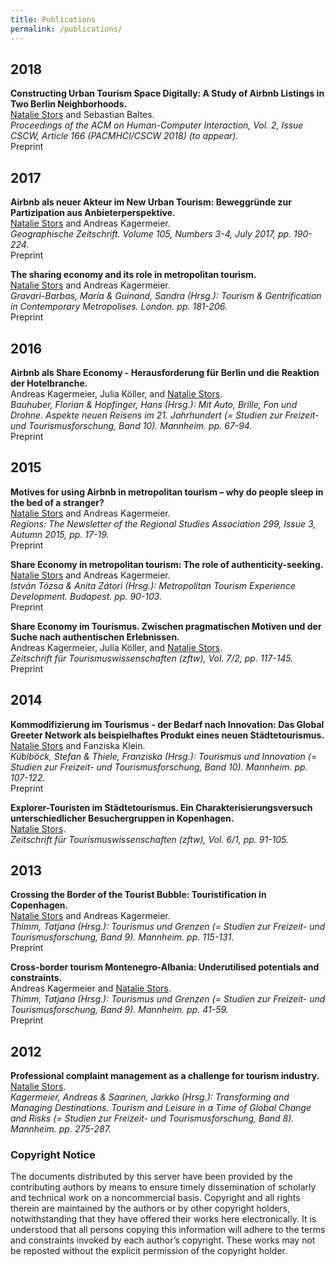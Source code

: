 ```yaml
---
title: Publications
permalink: /publications/
---
```


## 2018

<a name="cscw18-airbnb"></a>
**Constructing Urban Tourism Space Digitally: A Study of Airbnb Listings in Two Berlin Neighborhoods.**<br/>
<u>Natalie Stors</u> and <a href="http://sbaltes.com" target="_blank" style="color: inherit; text-decoration: none;">Sebastian Baltes</a>.<br/>
*Proceedings of the ACM on Human-Computer Interaction, Vol. 2, Issue CSCW, Article 166 (PACMHCI/CSCW 2018) (to appear).*<br/>
<a href="/assets/pdf/cscw18-airbnb.pdf" target="_blank" style="color: inherit; text-decoration: none;"><i class="far fa-fw fa-file-pdf" aria-hidden="true"></i> Preprint</a>

## 2017

**Airbnb als neuer Akteur im New Urban Tourism: Beweggründe zur Partizipation aus Anbieterperspektive.**<br/>
<u>Natalie Stors</u> and Andreas Kagermeier.<br/>
*Geographische Zeitschrift. Volume 105, Numbers 3-4, July 2017, pp. 190-224.*<br/>
<a href="/assets/pdf/gz17-airbnb-new-urban-tourism.pdf" target="_blank" style="color: inherit; text-decoration: none;"><i class="far fa-fw fa-file-pdf" aria-hidden="true"></i> Preprint</a>

**The sharing economy and its role in metropolitan tourism.**<br/>
<u>Natalie Stors</u> and Andreas Kagermeier.<br/>
*Gravari-Barbas, Maria & Guinand, Sandra (Hrsg.): Tourism & Gentrification in Contemporary Metropolises. London. pp. 181-206.*<br/>
<a href="/assets/pdf/tgcm17-sharing-economy-metropolitan-tourism.pdf" target="_blank" style="color: inherit; text-decoration: none;"><i class="far fa-fw fa-file-pdf" aria-hidden="true"></i> Preprint</a>

## 2016

**Airbnb als Share Economy - Herausforderung für Berlin und die Reaktion der Hotelbranche.**<br/>
Andreas Kagermeier, Julia Köller, and <u>Natalie Stors</u>.<br/>
*Bauhuber, Florian & Hopfinger, Hans (Hrsg.): Mit Auto, Brille, Fon und Drohne. Aspekte neuen Reisens im 21. Jahrhundert (= Studien zur Freizeit- und Tourismusforschung, Band 10). Mannheim. pp. 67-94.*<br/>
<a href="/assets/pdf/sft16-airbnb-share-economy.pdf" target="_blank" style="color: inherit; text-decoration: none;"><i class="far fa-fw fa-file-pdf" aria-hidden="true"></i> Preprint</a>

## 2015

**Motives for using Airbnb in metropolitan tourism – why do people sleep in the bed of a stranger?**<br/>
<u>Natalie Stors</u> and Andreas Kagermeier.<br/>
*Regions: The Newsletter of the Regional Studies Association 299, Issue 3, Autumn 2015, pp. 17-19.*<br/>
<a href="/assets/pdf/rsa15-airbnb-motives.pdf" target="_blank" style="color: inherit; text-decoration: none;"><i class="far fa-fw fa-file-pdf" aria-hidden="true"></i> Preprint</a>

**Share Economy in metropolitan tourism: The role of authenticity-seeking.**<br/>
<u>Natalie Stors</u> and Andreas Kagermeier.<br/>
*István Tózsa & Anita Zátori (Hrsg.): Metropolitan Tourism Experience Development. Budapest. pp. 90-103.*<br/>
<a href="/assets/pdf/mted15-share-economy-metropolitan tourism.pdf" target="_blank" style="color: inherit; text-decoration: none;"><i class="far fa-fw fa-file-pdf" aria-hidden="true"></i> Preprint</a>

**Share Economy im Tourismus. Zwischen pragmatischen Motiven und der Suche nach authentischen Erlebnissen.**<br/>
Andreas Kagermeier, Julia Köller, and <u>Natalie Stors</u>.<br/>
*Zeitschrift für Tourismuswissenschaften (zftw), Vol. 7/2, pp. 117-145.*<br/>
<a href="/assets/pdf/zftw15-share-economy-tourism.pdf" target="_blank" style="color: inherit; text-decoration: none;"><i class="far fa-fw fa-file-pdf" aria-hidden="true"></i> Preprint</a>

## 2014

**Kommodifizierung im Tourismus - der Bedarf nach Innovation: Das Global Greeter Network als beispielhaftes Produkt eines neuen Städtetourismus.**<br/>
<u>Natalie Stors</u> and Fanziska Klein.<br/>
*Küblböck, Stefan & Thiele, Franziska (Hrsg.): Tourismus und Innovation (= Studien zur Freizeit- und Tourismusforschung, Band 10). Mannheim. pp. 107-122.*<br/>
<a href="/assets/pdf/sft14-global-greeter-network.pdf" target="_blank" style="color: inherit; text-decoration: none;"><i class="far fa-fw fa-file-pdf" aria-hidden="true"></i> Preprint</a>

**Explorer-Touristen im Städtetourismus. Ein Charakterisierungsversuch unterschiedlicher Besuchergruppen in Kopenhagen.**<br/>
<u>Natalie Stors</u>.<br/>
*Zeitschrift für Tourismuswissenschaften (zftw), Vol. 6/1, pp. 91-105.*<br/>

## 2013

**Crossing the Border of the Tourist Bubble: Touristification in Copenhagen.**<br/>
<u>Natalie Stors</u> and Andreas Kagermeier.<br/>
*Thimm, Tatjana (Hrsg.): Tourismus und Grenzen (= Studien zur Freizeit- und Tourismusforschung, Band 9). Mannheim. pp. 115-131.*<br/>
<a href="/assets/pdf/sft13-touristification-copenhagen.pdf" target="_blank" style="color: inherit; text-decoration: none;"><i class="far fa-fw fa-file-pdf" aria-hidden="true"></i> Preprint</a>

**Cross-border tourism Montenegro-Albania: Underutilised potentials and constraints.**<br/>
Andreas Kagermeier and <u>Natalie Stors</u>.<br/>
*Thimm, Tatjana (Hrsg.): Tourismus und Grenzen (= Studien zur Freizeit- und Tourismusforschung, Band 9). Mannheim. pp. 41-59.*<br/>
<a href="/assets/pdf/sft13-cross-border-tourism.pdf" target="_blank" style="color: inherit; text-decoration: none;"><i class="far fa-fw fa-file-pdf" aria-hidden="true"></i> Preprint</a>

## 2012

**Professional complaint management as a challenge for tourism industry.**<br/>
<u>Natalie Stors</u>.<br/>
*Kagermeier, Andreas & Saarinen, Jarkko (Hrsg.): Transforming and Managing Destinations. Tourism and Leisure in a Time of Global Change and Risks (= Studien zur Freizeit- und Tourismusforschung, Band 8). Mannheim. pp. 275-287.*<br/>

### Copyright Notice

The documents distributed by this server have been provided by the contributing authors by means to ensure timely dissemination of scholarly and technical work on a noncommercial basis. Copyright and all rights therein are maintained by the authors or by other copyright holders, notwithstanding that they have offered their works here electronically. It is understood that all persons copying this information will adhere to the terms and constraints invoked by each author’s copyright. These works may not be reposted without the explicit permission of the copyright holder.
